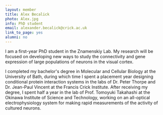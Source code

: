 ```yaml
---
layout: member
title: Alex Becalick
photo: Alex.jpg
info: PhD student
email: alexander.becalick@crick.ac.uk
link_to_page: yes
alumni: no
---
```

I am a first-year PhD student in the Znamenskiy Lab. My research will be focused on
developing new ways to study the connectivity and gene expression of large populations
of neurons in the visual cortex.

I completed my bachelor's degree in Molecular and Cellular Biology at the University
of Bath, during which time I spent a placement year designing conditional protein interaction systems
in the labs of Dr. Peter Thorpe and Dr. Jean-Paul Vincent at the Francis Crick Institute.
After receiving my degree, I spent half a year in the lab of Prof. Tomoyuki Takahashi
at the Okinawa Institute of Science and Technology, working on an all-optical electrophysiology
system for making rapid measurements of the activity of cultured neurons.
